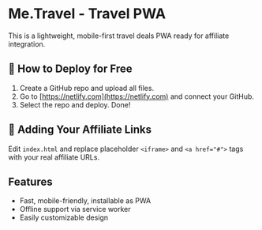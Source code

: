 
# Me.Travel - Travel PWA

This is a lightweight, mobile-first travel deals PWA ready for affiliate integration.

## 🚀 How to Deploy for Free

1. Create a GitHub repo and upload all files.
2. Go to [https://netlify.com](https://netlify.com) and connect your GitHub.
3. Select the repo and deploy. Done!

## 🔗 Adding Your Affiliate Links

Edit `index.html` and replace placeholder `<iframe>` and `<a href="#">` tags with your real affiliate URLs.

## Features

- Fast, mobile-friendly, installable as PWA
- Offline support via service worker
- Easily customizable design

